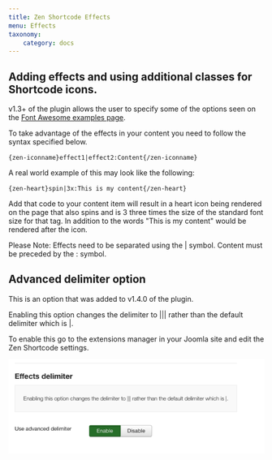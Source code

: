 ```yaml
---
title: Zen Shortcode Effects
menu: Effects
taxonomy:
    category: docs
---
```


 
## Adding effects and using additional classes for Shortcode icons.

v1.3+ of the plugin allows the user to specify some of the options seen on the <a href="http://fortawesome.github.io/Font-Awesome/examples/">Font Awesome examples page</a>.

To take advantage of the effects in your content you need to follow the syntax specified below.

	{zen-iconname}effect1|effect2:Content{/zen-iconname}

A real world example of this may look like the following:

	{zen-heart}spin|3x:This is my content{/zen-heart}

Add that code to your content item will result in a heart icon being rendered on the page that also spins and is 3 three times the size of the standard font size for that tag. In addition to the words "This is my content" would be rendered after the icon.


Please Note:
Effects need to be separated using the | symbol.
Content must be preceded by the : symbol.

## Advanced delimiter option 
This is an option that was added to v1.4.0 of the plugin.

Enabling this option changes the delimiter to ||| rather than the default delimiter which is |.

To enable this go to the extensions manager in your Joomla site and edit the Zen Shortcode settings.


![htaccess maker](/images/shortcodes/shortcode-delimiter.png)
